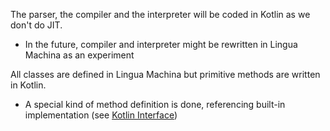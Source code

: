 The parser, the compiler and the interpreter will be coded in Kotlin as we don't do JIT.
- In the future, compiler and interpreter might be rewritten in Lingua Machina as an experiment

All classes are defined in Lingua Machina but primitive methods are written in Kotlin.
- A special kind of method definition is done, referencing built-in implementation
  (see [Kotlin Interface](kotlin-interface.md))
